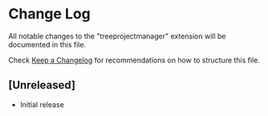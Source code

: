 # Change Log

All notable changes to the "treeprojectmanager" extension will be documented in this file.

Check [Keep a Changelog](http://keepachangelog.com/) for recommendations on how to structure this file.

## [Unreleased]

- Initial release